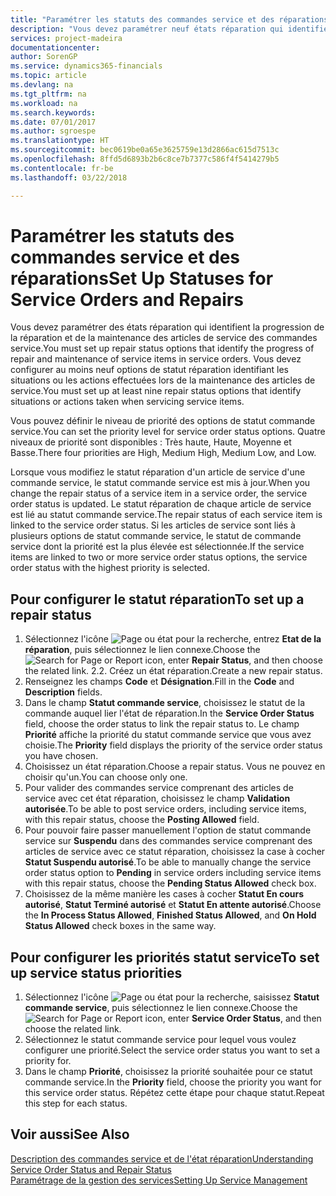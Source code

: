 ```yaml
---
title: "Paramétrer les statuts des commandes service et des réparations | Microsoft Docs"
description: "Vous devez paramétrer neuf états réparation qui identifient la progression de la réparation et de la maintenance des articles de service des commandes service."
services: project-madeira
documentationcenter: 
author: SorenGP
ms.service: dynamics365-financials
ms.topic: article
ms.devlang: na
ms.tgt_pltfrm: na
ms.workload: na
ms.search.keywords: 
ms.date: 07/01/2017
ms.author: sgroespe
ms.translationtype: HT
ms.sourcegitcommit: bec0619be0a65e3625759e13d2866ac615d7513c
ms.openlocfilehash: 8ffd5d6893b2b6c8ce7b7377c586f4f5414279b5
ms.contentlocale: fr-be
ms.lasthandoff: 03/22/2018

---
```

# <a name="set-up-statuses-for-service-orders-and-repairs"></a><span data-ttu-id="6d1ec-103">Paramétrer les statuts des commandes service et des réparations</span><span class="sxs-lookup"><span data-stu-id="6d1ec-103">Set Up Statuses for Service Orders and Repairs</span></span>
<span data-ttu-id="6d1ec-104">Vous devez paramétrer des états réparation qui identifient la progression de la réparation et de la maintenance des articles de service des commandes service.</span><span class="sxs-lookup"><span data-stu-id="6d1ec-104">You must set up repair status options that identify the progress of repair and maintenance of service items in service orders.</span></span> <span data-ttu-id="6d1ec-105">Vous devez configurer au moins neuf options de statut réparation identifiant les situations ou les actions effectuées lors de la maintenance des articles de service.</span><span class="sxs-lookup"><span data-stu-id="6d1ec-105">You must set up at least nine repair status options that identify situations or actions taken when servicing service items.</span></span>  

<span data-ttu-id="6d1ec-106">Vous pouvez définir le niveau de priorité des options de statut commande service.</span><span class="sxs-lookup"><span data-stu-id="6d1ec-106">You can set the priority level for service order status options.</span></span> <span data-ttu-id="6d1ec-107">Quatre niveaux de priorité sont disponibles : Très haute, Haute, Moyenne et Basse.</span><span class="sxs-lookup"><span data-stu-id="6d1ec-107">There four priorities are High, Medium High, Medium Low, and Low.</span></span>  
  
<span data-ttu-id="6d1ec-108">Lorsque vous modifiez le statut réparation d'un article de service d'une commande service, le statut commande service est mis à jour.</span><span class="sxs-lookup"><span data-stu-id="6d1ec-108">When you change the repair status of a service item in a service order, the service order status is updated.</span></span> <span data-ttu-id="6d1ec-109">Le statut réparation de chaque article de service est lié au statut commande service.</span><span class="sxs-lookup"><span data-stu-id="6d1ec-109">The repair status of each service item is linked to the service order status.</span></span> <span data-ttu-id="6d1ec-110">Si les articles de service sont liés à plusieurs options de statut commande service, le statut de commande service dont la priorité est la plus élevée est sélectionnée.</span><span class="sxs-lookup"><span data-stu-id="6d1ec-110">If the service items are linked to two or more service order status options, the service order status with the highest priority is selected.</span></span>  

## <a name="to-set-up-a-repair-status"></a><span data-ttu-id="6d1ec-111">Pour configurer le statut réparation</span><span class="sxs-lookup"><span data-stu-id="6d1ec-111">To set up a repair status</span></span>  
1. <span data-ttu-id="6d1ec-112">Sélectionnez l'icône ![Page ou état pour la recherche](media/ui-search/search_small.png "Page ou état pour la recherche"), entrez **Etat de la réparation**, puis sélectionnez le lien connexe.</span><span class="sxs-lookup"><span data-stu-id="6d1ec-112">Choose the ![Search for Page or Report](media/ui-search/search_small.png "Search for Page or Report icon") icon, enter **Repair Status**, and then choose the related link.</span></span> <span data-ttu-id="6d1ec-113">2.</span><span class="sxs-lookup"><span data-stu-id="6d1ec-113">2.</span></span> <span data-ttu-id="6d1ec-114">Créez un état réparation.</span><span class="sxs-lookup"><span data-stu-id="6d1ec-114">Create a new repair status.</span></span>  
3. <span data-ttu-id="6d1ec-115">Renseignez les champs **Code** et **Désignation**.</span><span class="sxs-lookup"><span data-stu-id="6d1ec-115">Fill in the **Code** and **Description** fields.</span></span>  
4. <span data-ttu-id="6d1ec-116">Dans le champ **Statut commande service**, choisissez le statut de la commande auquel lier l'état de réparation.</span><span class="sxs-lookup"><span data-stu-id="6d1ec-116">In the **Service Order Status** field, choose the order status to link the repair status to.</span></span> <span data-ttu-id="6d1ec-117">Le champ **Priorité** affiche la priorité du statut commande service que vous avez choisie.</span><span class="sxs-lookup"><span data-stu-id="6d1ec-117">The **Priority** field displays the priority of the service order status you have chosen.</span></span>  
5. <span data-ttu-id="6d1ec-118">Choisissez un état réparation.</span><span class="sxs-lookup"><span data-stu-id="6d1ec-118">Choose a repair status.</span></span> <span data-ttu-id="6d1ec-119">Vous ne pouvez en choisir qu'un.</span><span class="sxs-lookup"><span data-stu-id="6d1ec-119">You can choose only one.</span></span>  
6. <span data-ttu-id="6d1ec-120">Pour valider des commandes service comprenant des articles de service avec cet état réparation, choisissez le champ **Validation autorisée**.</span><span class="sxs-lookup"><span data-stu-id="6d1ec-120">To be able to post service orders, including service items, with this repair status, choose the **Posting Allowed** field.</span></span>  
7. <span data-ttu-id="6d1ec-121">Pour pouvoir faire passer manuellement l'option de statut commande service sur **Suspendu** dans des commandes service comprenant des articles de service avec ce statut réparation, choisissez la case à cocher **Statut Suspendu autorisé**.</span><span class="sxs-lookup"><span data-stu-id="6d1ec-121">To be able to manually change the service order status option to **Pending** in service orders including service items with this repair status, choose the **Pending Status Allowed** check box.</span></span>  
8. <span data-ttu-id="6d1ec-122">Choisissez de la même manière les cases à cocher **Statut En cours autorisé**, **Statut Terminé autorisé** et **Statut En attente autorisé**.</span><span class="sxs-lookup"><span data-stu-id="6d1ec-122">Choose the **In Process Status Allowed**, **Finished Status Allowed**, and **On Hold Status Allowed** check boxes in the same way.</span></span>
  
## <a name="to-set-up-service-status-priorities"></a><span data-ttu-id="6d1ec-123">Pour configurer les priorités statut service</span><span class="sxs-lookup"><span data-stu-id="6d1ec-123">To set up service status priorities</span></span>  
1. <span data-ttu-id="6d1ec-124">Sélectionnez l'icône ![Page ou état pour la recherche](media/ui-search/search_small.png "Page ou état pour la recherche"), saisissez **Statut commande service**, puis sélectionnez le lien connexe.</span><span class="sxs-lookup"><span data-stu-id="6d1ec-124">Choose the ![Search for Page or Report](media/ui-search/search_small.png "Search for Page or Report icon") icon, enter **Service Order Status**, and then choose the related link.</span></span>  
2. <span data-ttu-id="6d1ec-125">Sélectionnez le statut commande service pour lequel vous voulez configurer une priorité.</span><span class="sxs-lookup"><span data-stu-id="6d1ec-125">Select the service order status you want to set a priority for.</span></span>  
3. <span data-ttu-id="6d1ec-126">Dans le champ **Priorité**, choisissez la priorité souhaitée pour ce statut commande service.</span><span class="sxs-lookup"><span data-stu-id="6d1ec-126">In the **Priority** field, choose the priority you want for this service order status.</span></span> <span data-ttu-id="6d1ec-127">Répétez cette étape pour chaque statut.</span><span class="sxs-lookup"><span data-stu-id="6d1ec-127">Repeat this step for each status.</span></span>  
  
## <a name="see-also"></a><span data-ttu-id="6d1ec-128">Voir aussi</span><span class="sxs-lookup"><span data-stu-id="6d1ec-128">See Also</span></span>  
[<span data-ttu-id="6d1ec-129">Description des commandes service et de l'état réparation</span><span class="sxs-lookup"><span data-stu-id="6d1ec-129">Understanding Service Order Status and Repair Status</span></span>]()  
[<span data-ttu-id="6d1ec-130">Paramétrage de la gestion des services</span><span class="sxs-lookup"><span data-stu-id="6d1ec-130">Setting Up Service Management</span></span>](service-setup-service.md)  

